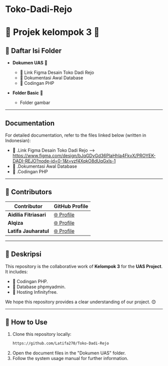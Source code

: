 # Toko-Dadi-Rejo
# 🌟 Projek kelompok 3 🌟

## 📂 Daftar Isi Folder
- **Dokumen UAS** 📄
  - 📘 Link Figma Desain Toko Dadi Rejo
  - 📙 Dokumentasi Awal Database
  - 📗 Codingan PHP
    
- **Folder Basic** 📁
  - Folder gambar

---

## Documentation
For detailed documentation, refer to the files linked below (written in Indonesian):

- 📘 .Link Figma Desain Toko Dadi Rejo --> https://www.figma.com/design/bJqGDyGd36PlaHhla4FkvX/PROYEK-DADI-REJO?node-id=0-1&t=yzf4XqkO8dUqGxls-1
- 📙 .Dokumentasi Awal Database
- 📗 .Codingan PHP

---

## 🤝 Contributors
| Contributor       | GitHub Profile                                  |
|-------------------|-------------------------------------------------|
| **Aidilia Fitriasari**  | [🌐 Profile](https://github.com/aidiliafitriasari) |
| **Alqiza**              | [🌐 Profile](https://github.com/alqiza) |
| **Latifa Jauharatul**   | [🌐 Profile](https://github.com/Latifa270) |

---

## 📝 Deskripsi
This repository is the collaborative work of **Kelompok 3** for the **UAS Project**. It includes:
- 📌 Codingan PHP.
- 📌 Database phpmyadmin.
- 📌 Hosting Infinityfree.

We hope this repository provides a clear understanding of our project. 😊

---

## 🚀 How to Use
1. Clone this repository locally:
   ```bash
   https://github.com/Latifa270/Toko-Dadi-Rejo
   ```
2. Open the document files in the "Dokumen UAS" folder.
3. Follow the system usage manual for further information.

